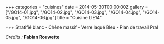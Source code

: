 +++
categories = "cuisines"
date = 2014-05-30T00:00:00Z
gallery = ["/GO14-01.jpg", "/GO14-02.jpg", "/GO14-03.jpg", "/GO14-04.jpg", "/GO14-05.jpg", "/GO14-06.jpg"]
title = "Cuisine LIE14"

+++
Stratifié blanc - Chêne massif - Verre laqué Bleu - Plan de travail Pral

_Crédits :_ **Fabian Rouwette**